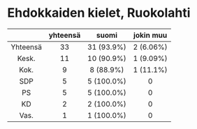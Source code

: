 # Ehdokkaiden kielet, Ruokolahti

| |yhteensä|suomi|jokin muu|
|:---:|:---:|:---:|:---:|
|Yhteensä|33|31 (93.9%)|2 (6.06%)|
|Kesk.|11|10 (90.9%)|1 (9.09%)|
|Kok.|9|8 (88.9%)|1 (11.1%)|
|SDP|5|5 (100.0%)|0|
|PS|5|5 (100.0%)|0|
|KD|2|2 (100.0%)|0|
|Vas.|1|1 (100.0%)|0|

